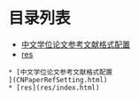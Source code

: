 
# 目录列表
* [中文学位论文参考文献格式配置
](CNPaperRefSetting.html)
* [res](res/index.html)


```mind:height=300,title=内容概要,color
* [中文学位论文参考文献格式配置
](CNPaperRefSetting.html)
* [res](res/index.html)
```
